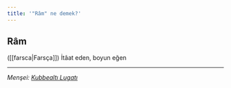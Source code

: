 ```yaml
---
title: '"Râm" ne demek?'
---
```


## Râm
([[farsca|Farsça]]) İtâat eden, boyun eğen

---
*Menşei: [Kubbealtı Lugatı](https://www.lugatim.com/s/ram)*